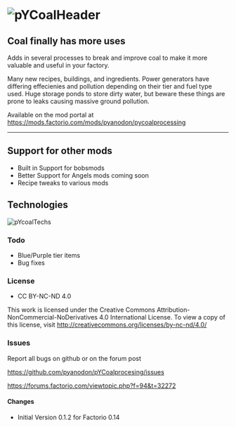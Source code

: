 # ![pYCoalHeader](http://i.imgur.com/StlIACh.jpg "pY Coal Processing")

## Coal finally has more uses

Adds in several processes to break and improve coal to make it more valuable and useful in your factory.

Many new recipes, buildings, and ingredients. Power generators have differing effecienies and pollution depending on their tier and fuel type used. Huge storage ponds to store dirty water, but beware these things are prone to leaks causing massive ground pollution.

Available on the mod portal at <https://mods.factorio.com/mods/pyanodon/pycoalprocessing>

-----

## Support for other mods

* Built in Support for bobsmods
* Better Support for Angels mods coming soon
* Recipe tweaks to various mods

## Technologies

![pYcoalTechs](http://i.imgur.com/ls3FQ8G.jpg "Technologies")

### Todo

* Blue/Purple tier items
* Bug fixes

### License

* CC BY-NC-ND 4.0

This work is licensed under the Creative Commons Attribution-NonCommercial-NoDerivatives 4.0 International License. To view a copy of this license, visit <http://creativecommons.org/licenses/by-nc-nd/4.0/>

### Issues

Report all bugs on github or on the forum post

<https://github.com/pyanodon/pYCoalprocesing/issues>

<https://forums.factorio.com/viewtopic.php?f=94&t=32272>

#### Changes

* Initial Version 0.1.2 for Factorio 0.14

